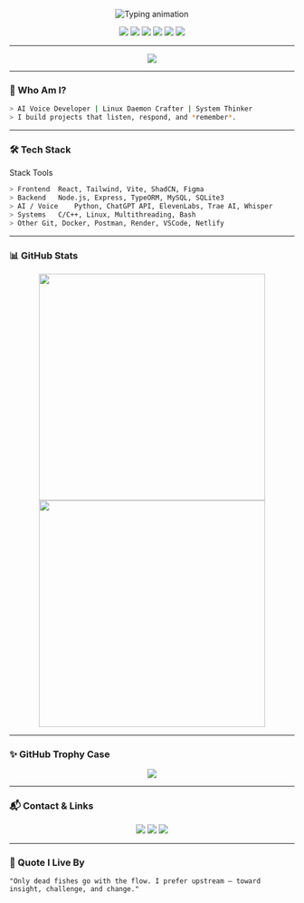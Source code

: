 <!-- README.md -->

<!-- Typing animation -->
<p align="center">
  <img src="https://readme-typing-svg.demolab.com?font=Fira+Code&size=28&pause=1000&color=00FF9C&vCenter=true&width=800&lines=Hi+%F0%9F%91%8B%2C+I'm+Enigjes.;AI+Engineer+%7C+Bcakend+Developer+Tech+%7C+Frontend+Developer.;I+code+with+logic%2C+humor+%26+fire+%F0%9F%94%A5" alt="Typing animation" />
</p>

<!-- Badges -->
<p align="center">
  <img src="https://img.shields.io/github/followers/Enigjes?style=social" />
  <img src="https://komarev.com/ghpvc/?username=Enigjes&label=Profile+Views&color=brightgreen" />
  <img src="https://img.shields.io/badge/Voice%20AI-ElevenLabs-orange?style=for-the-badge&logo=soundcloud&logoColor=white" />
  <img src="https://img.shields.io/badge/Agent%20Builder-Trae%20AI-purple?style=for-the-badge&logo=brainly&logoColor=white" />
  <img src="https://img.shields.io/badge/Backend-Node.js-green?style=for-the-badge&logo=node.js" />
  <img src="https://img.shields.io/badge/System-C%2FC%2B%2B-blue?style=for-the-badge&logo=linux" />
</p>

---

<div align="center">
  <img src="https://github-readme-streak-stats.herokuapp.com?user=Enigjes&theme=dark&hide_border=true" />
</div>

---

### 🚀 Who Am I?

```bash
> AI Voice Developer | Linux Daemon Crafter | System Thinker
> I build projects that listen, respond, and *remember*.
```

---

### 🛠️ Tech Stack
Stack	Tools
```bash
> Frontend	React, Tailwind, Vite, ShadCN, Figma
> Backend	Node.js, Express, TypeORM, MySQL, SQLite3
> AI / Voice	Python, ChatGPT API, ElevenLabs, Trae AI, Whisper
> Systems	C/C++, Linux, Multithreading, Bash
> Other	Git, Docker, Postman, Render, VSCode, Netlify
```

---

### 📊 GitHub Stats
<p align="center"> <img width="400" src="https://github-readme-stats.vercel.app/api?username=Enigjes&show_icons=true&theme=radical" /> <img width="400" src="https://github-readme-stats.vercel.app/api/top-langs/?username=Enigjes&layout=compact&theme=radical" /> </p>

---

### ✨ GitHub Trophy Case
<p align="center"> <img src="https://github-profile-trophy.vercel.app/?username=Enigjes&theme=radical&margin-w=15&no-bg=true&row=2&column=3" /> </p>

---

### 📬 Contact & Links
<p align="center"> <a href="mailto:enigjes.dev@gmail.com"><img src="https://img.shields.io/badge/email-enigjes.dev@gmail.com-D14836?style=for-the-badge&logo=gmail&logoColor=white"></a> <a href="https://www.linkedin.com/in/enigjes"><img src="https://img.shields.io/badge/linkedin-Enigjes-blue?style=for-the-badge&logo=linkedin"></a> <a href="https://github.com/Enigjes"><img src="https://img.shields.io/badge/github-Enigjes-181717?style=for-the-badge&logo=github"></a> </p>

---

### 💬 Quote I Live By

    "Only dead fishes go with the flow. I prefer upstream — toward insight, challenge, and change."
